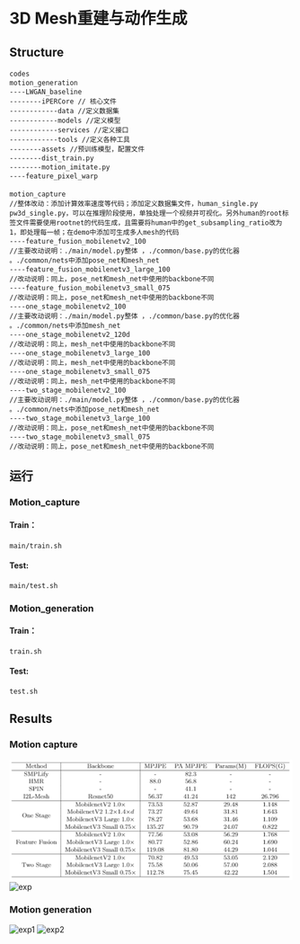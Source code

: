 # 3D Mesh重建与动作生成
## Structure
```
codes
motion_generation
----LWGAN_baseline
--------iPERCore // 核心文件
------------data //定义数据集
------------models //定义模型
------------services //定义接口
------------tools //定义各种工具
--------assets //预训练模型，配置文件	
--------dist_train.py
--------motion_imitate.py
----feature_pixel_warp

motion_capture
//整体改动：添加计算效率速度等代码；添加定义数据集文件，human_single.py pw3d_single.py，可以在推理阶段使用，单独处理一个视频并可视化。另外human的root标签文件需要使用rootnet的代码生成，且需要将human中的get_subsampling_ratio改为1，即处理每一帧；在demo中添加可生成多人mesh的代码
----feature_fusion_mobilenetv2_100
//主要改动说明：./main/model.py整体 ，./common/base.py的优化器 。./common/nets中添加pose_net和mesh_net
----feature_fusion_mobilenetv3_large_100
//改动说明：同上，pose_net和mesh_net中使用的backbone不同
----feature_fusion_mobilenetv3_small_075
//改动说明：同上，pose_net和mesh_net中使用的backbone不同
----one_stage_mobilenetv2_100
//主要改动说明：./main/model.py整体 ，./common/base.py的优化器 。./common/nets中添加mesh_net
----one_stage_mobilenetv2_120d
//改动说明：同上，mesh_net中使用的backbone不同
----one_stage_mobilenetv3_large_100
//改动说明：同上，mesh_net中使用的backbone不同
----one_stage_mobilenetv3_small_075
//改动说明：同上，mesh_net中使用的backbone不同
----two_stage_mobilenetv2_100
//主要改动说明：./main/model.py整体 ，./common/base.py的优化器 。./common/nets中添加pose_net和mesh_net
----two_stage_mobilenetv3_large_100
//改动说明：同上，pose_net和mesh_net中使用的backbone不同
----two_stage_mobilenetv3_small_075
//改动说明：同上，pose_net和mesh_net中使用的backbone不同

```


## 运行
### Motion_capture
#### Train：
```
main/train.sh
```
#### Test:
```
main/test.sh
```
### Motion_generation
#### Train：
```
train.sh
```
#### Test:
```
test.sh
```
## Results
### Motion capture
![table](figures/3d_mesh.png)
![exp](figures/3d_mesh_exp.gif)
### Motion generation
![exp1](figures/motion_exp1.gif)
![exp2](figures/motion_exp2.gif)
